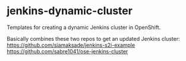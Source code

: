 # jenkins-dynamic-cluster
Templates for creating a dynamic Jenkins cluster in OpenShift.

Basically combines these two repos to get an updated Jenkins cluster:
https://github.com/siamaksade/jenkins-s2i-example
https://github.com/sabre1041/ose-jenkins-cluster
